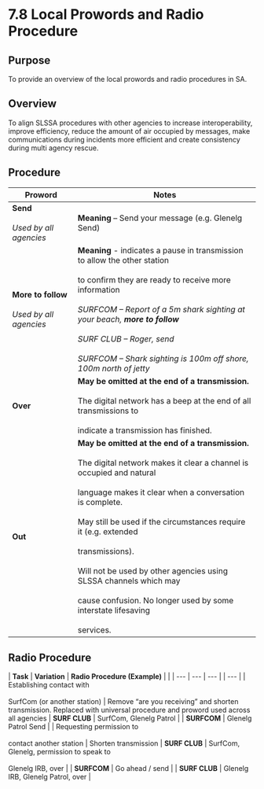 # 7.8 Local Prowords and Radio Procedure

## Purpose

To provide an overview of the local prowords and radio procedures in SA.

## Overview

To align SLSSA procedures with other agencies to increase interoperability, improve efficiency, reduce the amount of air occupied by messages, make communications during incidents more efficient and create consistency during multi agency rescue.

## Procedure

| **Proword** | **Notes** |
| --- | --- |
| **Send**<br><br>_Used by all agencies_ | **Meaning** – Send your message (e.g. Glenelg Send) |
| **More to follow**<br><br>_Used by all agencies_ | **Meaning** \- indicates a pause in transmission to allow the other station<br><br>to confirm they are ready to receive more information<br><br>_SURFCOM – Report of a 5m shark sighting at your beach,_ **_more to follow_**<br><br>_SURF CLUB – Roger, send_<br><br>_SURFCOM – Shark sighting is 100m off shore, 100m north of jetty_ |
| **Over** | **May be omitted at the end of a transmission.**<br><br>The digital network has a beep at the end of all transmissions to<br><br>indicate a transmission has finished. |
| **Out** | **May be omitted at the end of a transmission.**<br><br>The digital network makes it clear a channel is occupied and natural<br><br>language makes it clear when a conversation is complete.<br><br>May still be used if the circumstances require it (e.g. extended<br><br>transmissions).<br><br>Will not be used by other agencies using SLSSA channels which may<br><br>cause confusion. No longer used by some interstate lifesaving<br><br>services. |

## Radio Procedure

| **Task** | **Variation** | **Radio Procedure (Example)** |     |
| --- | --- | --- |     | --- |
| Establishing contact with<br><br>SurfCom (or another station) | Remove “are you receiving” and shorten transmission. Replaced with universal procedure and proword used across all agencies | **SURF CLUB** | SurfCom, Glenelg Patrol |
| **SURFCOM** | Glenelg Patrol Send |
| Requesting permission to<br><br>contact another station | Shorten transmission | **SURF CLUB** | SurfCom, Glenelg, permission to speak to<br><br>Glenelg IRB, over |
| **SURFCOM** | Go ahead / send |
| **SURF CLUB** | Glenelg IRB, Glenelg Patrol, over |